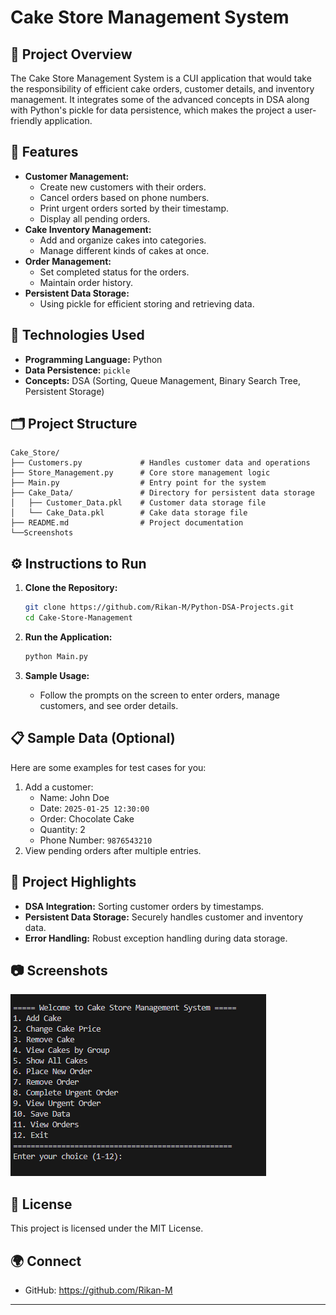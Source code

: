 # Cake Store Management System

## 🎂 Project Overview
The Cake Store Management System is a CUI application that would take the responsibility of efficient cake orders, customer details, and inventory management. It integrates some of the advanced concepts in DSA along with Python's pickle for data persistence, which makes the project a user-friendly application.

## 🚀 Features
- **Customer Management:**
  - Create new customers with their orders.
  - Cancel orders based on phone numbers.
  - Print urgent orders sorted by their timestamp.
  - Display all pending orders.
- **Cake Inventory Management:**
  - Add and organize cakes into categories.
  - Manage different kinds of cakes at once.
- **Order Management:**
  - Set completed status for the orders.
  - Maintain order history.
- **Persistent Data Storage:**
  - Using pickle for efficient storing and retrieving data.
  
## 🔧 Technologies Used
- **Programming Language:** Python
- **Data Persistence:** `pickle`
- **Concepts:** DSA (Sorting, Queue Management, Binary Search Tree, Persistent Storage)

## 🗂 Project Structure
```
Cake_Store/
├── Customers.py             # Handles customer data and operations
├── Store_Management.py      # Core store management logic
├── Main.py                  # Entry point for the system
├── Cake_Data/               # Directory for persistent data storage
│   ├── Customer_Data.pkl    # Customer data storage file
│   └── Cake_Data.pkl        # Cake data storage file
├── README.md                # Project documentation
└──Screenshots
```

## ⚙️ Instructions to Run
1. **Clone the Repository:**
   ```bash
   git clone https://github.com/Rikan-M/Python-DSA-Projects.git
   cd Cake-Store-Management
   ```

2. **Run the Application:**
   ```bash
   python Main.py
   ```

3. **Sample Usage:**
   - Follow the prompts on the screen to enter orders, manage customers, and see order details.

## 📋 Sample Data (Optional)
Here are some examples for test cases for you:
1. Add a customer:
   - Name: John Doe
   - Date: `2025-01-25 12:30:00`
   - Order: Chocolate Cake
   - Quantity: 2
   - Phone Number: `9876543210`
2. View pending orders after multiple entries.

## 📝 Project Highlights
- **DSA Integration:** Sorting customer orders by timestamps.
- **Persistent Data Storage:** Securely handles customer and inventory data.
- **Error Handling:** Robust exception handling during data storage.

## 📷 Screenshots
![Main Menu](Screenshots/Main-menu.png)


## 🔑 License
This project is licensed under the MIT License.

## 🌍 Connect
- GitHub: https://github.com/Rikan-M

---

